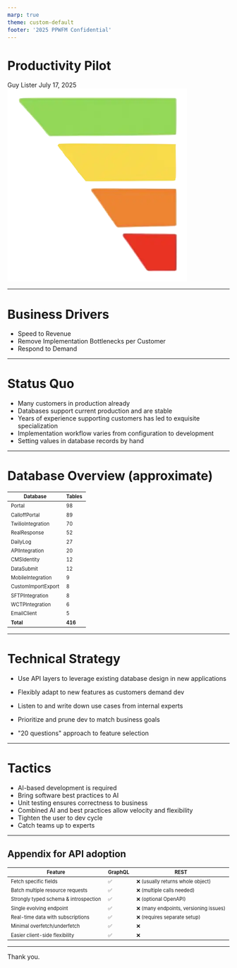 ```yaml
---
marp: true
theme: custom-default
footer: '2025 PPWFM Confidential'
---
```


# Productivity Pilot
Guy Lister
July 17, 2025
![bg right contain](./img/ascendbars.png)

---

<!-- Speaker Notes -->
# Business Drivers

- Speed to Revenue
- Remove Implementation Bottlenecks per Customer
- Respond to Demand
<!-- Can have multiple on a slide -->

---


# Status Quo

- Many customers in production already
- Databases support current production and are stable
- Years of experience supporting customers has led to exquisite specialization
- Implementation workflow varies from configuration to development
- Setting values in database records by hand


---

# Database Overview (approximate)

<style scoped>
table {
  font-size: 0.75em;
  line-height: 1.1;
  margin: 0 auto;
}
td, th {
  padding: 4px 8px;
}
</style>

| Database           | Tables |
|-------------------|--------|
| Portal             | 98     |
| CalloffPortal      | 89     |
| TwilioIntegration  | 70     |
| RealResponse       | 52     |
| DailyLog           | 27     |
| APIIntegration     | 20     |
| CMSIdentity        | 12     |
| DataSubmit         | 12     |
| MobileIntegration  | 9      |
| CustomImportExport | 8      |
| SFTPIntegration    | 8      |
| WCTPIntegration    | 6      |
| EmailClient        | 5      |
| **Total**          | **416**|

---

# Technical Strategy

- Use API layers to leverage existing database design in new applications

- Flexibly adapt to new features as customers demand dev
- Listen to and write down use cases from internal experts
- Prioritize and prune dev to match business goals
- "20 questions" approach to feature selection

---

# Tactics

- AI-based development is required
- Bring software best practices to AI
- Unit testing ensures correctness to business
- Combined AI and best practices allow velocity and flexibility
- Tighten the user to dev cycle
- Catch teams up to experts

---

## Appendix for API adoption

<style scoped>
table {
  font-size: 0.8em;
  line-height: 1.1;
  margin: 0 auto;
}
td, th {
  padding: 4px 8px;
}
</style>

| Feature                               | GraphQL | REST                                  |
| ------------------------------------- | ------- | ------------------------------------- |
| Fetch specific fields                 | ✅       | ❌ (usually returns whole object)      |
| Batch multiple resource requests      | ✅       | ❌ (multiple calls needed)             |
| Strongly typed schema & introspection | ✅       | ❌ (optional OpenAPI)                  |
| Single evolving endpoint              | ✅       | ❌ (many endpoints, versioning issues) |
| Real-time data with subscriptions     | ✅       | ❌ (requires separate setup)           |
| Minimal overfetch/underfetch          | ✅       | ❌                                     |
| Easier client-side flexibility        | ✅       | ❌                                     |

---

Thank you.